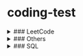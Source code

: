 # coding-test

<details>
  <summary>### LeetCode</summary>

  - `1.` Two Sum: https://leetcode.com/problems/two-sum/ (ref. https://youtu.be/FHphOv2mmIA)
    
  - `2.` Add Two Numbers: https://leetcode.com/problems/add-two-numbers/ (ref. https://leetcode.com/problems/add-two-numbers/solution/)
    
  - `32.` Longest Valid Parentheses (ref. https://leetcode.com/problems/longest-valid-parentheses/solution/)
    
  - `42.` Trapping Rain Water: https://leetcode.com/problems/trapping-rain-water/
    
  - `45.` Jump Game II: https://leetcode.com/problems/jump-game-ii/ (ref. https://leetcode.com/problems/jump-game-ii/discuss/1192401/  - Easy-Solutions-w-Explanation-or-Optimizations-from-Brute-Force-to-DP-to-Greedy-BFS)
    
  - `63.` Unique Paths II: https://leetcode.com/problems/unique-paths-ii/ (ref. https://leetcode.com/problems/unique-paths-ii/discuss/1780691/  - Python-3-Solution-or-Memoization)
    
  - `64.` Minimum Path Sum: https://leetcode.com/problems/minimum-path-sum/ (ref. https://leetcode.com/problems/minimum-path-sum/discuss/23532/  - Python-Solution-with-Detailed-Explanation)
    
  - `72.` Edit Distance: https://leetcode.com/problems/edit-distance/ (ref. https://leetcode.com/problems/edit-distance/discuss/1793569/  - dynamic-programing)
    
  - `73.` Set Matrix Zeroes: https://leetcode.com/problems/set-matrix-zeroes/
    
  - `75.` Sort Colors: https://leetcode.com/problems/sort-colors/
    
  - `76.` Minimum Window Substring: https://leetcode.com/problems/minimum-window-substring/ (ref. https://leetcode.com/problems/  - minimum-window-substring/discuss/226911/Python-two-pointer-sliding-window-with-explanation)
    
  - `78.` Subsets: https://leetcode.com/problems/subsets/
    
  - `79.` Word Search: https://leetcode.com/problems/word-search/
    
  - `84.` Largest Rectangle in Histogram: https://leetcode.com/problems/largest-rectangle-in-histogram/ (ref. https://leetcode.com/problems/  - largest-rectangle-in-histogram/discuss/28917/AC-Python-clean-solution-using-stack-76ms)
    
  - `85.` Maximal Rectangle: https://leetcode.com/problems/maximal-rectangle/ (ref. https://leetcode.com/problems/maximal-rectangle/discuss/1667277/  - python-histogram-method-601ms)
    
  - `88.` Merge Sorted Array: https://leetcode.com/problems/merge-sorted-array/
    
  - `91.` Decode Ways: https://leetcode.com/problems/decode-ways/ (ref. https://leetcode.com/problems/decode-ways/discuss/253018/  - Python%3A-Easy-to-understand-explanation-bottom-up-dynamic-programming)
    
  - `94.` Binary Tree Inorder Traversal: https://leetcode.com/problems/binary-tree-inorder-traversal/
    
  - `98.` Validate Binary Search Tree:  https://leetcode.com/problems/validate-binary-search-tree/
    
  - `100.` Same Tree: https://leetcode.com/problems/same-tree/ (ref. https://leetcode.com/problems/same-tree/solution/)
    
  - `101.` Symmetric Tree: https://leetcode.com/problems/symmetric-tree/
    
  - `102.` Binary Tree Level Order Traversal: https://leetcode.com/problems/binary-tree-level-order-traversal/
    
  - `103.` Binary Tree Zigzag Level Order Traversal: https://leetcode.com/problems/binary-tree-zigzag-level-order-traversal/ (ref. https://leetcode.  - com/problems/binary-tree-zigzag-level-order-traversal/discuss/1805488/DFS-python)
    
  - `104.` Maximum Depth of Binary Tree: https://leetcode.com/problems/maximum-depth-of-binary-tree/
    
  - `112.` Path Sum`: https://leetcode.com/problems/path-sum/ (ref. https://leetcode.com/problems/path-sum/discuss/1801999/  - Python3-iterative-solution-with-BFS)
    
  - `118.` Pascal's Triangle: https://leetcode.com/problems/pascals-triangle/
    
  - `121.` Best Time to Buy and Sell Stock: https://leetcode.com/problems/best-time-to-buy-and-sell-stock/
    
  - `122.` Best Time to Buy and Sell Stock II: https://leetcode.com/problems/best-time-to-buy-and-sell-stock-ii/
    
  - `125.` Valid Palindrome: https://leetcode.com/problems/valid-palindrome/
    
  - `128.` Longest Consecutive Sequence: https://leetcode.com/problems/longest-consecutive-sequence/ (ref. https://leetcode.com/problems/  - longest-consecutive-sequence/solution/)
    
  - `130.` Surrounded Regions: https://leetcode.com/problems/surrounded-regions/ (ref. https://leetcode.com/problems/surrounded-regions/discuss/  - 691675/C%2B%2B-Beginner-Friendly-or-Boundary-DFS-or-inPlace)
    
  - `134.` Gas Station: https://leetcode.com/problems/gas-station/ (ref. https://leetcode.com/problems/gas-station/discuss/860347/  - Python-simple-and-very-short-explained-solution-O(n)-O(1)-faster-than-98)
    
  - `136.` Single Number: https://leetcode.com/problems/single-number/ (ref. https://leetcode.com/problems/single-number/discuss/558767/Python-Space-O  - (1)-XOR%2BReduce-Very-Simple-One-Liner-(With-Explanation))
    
  - `139.` Word Break: https://leetcode.com/problems/word-break/ (ref. https://leetcode.com/problems/word-break/discuss/1455100/Python-2-solutions-  - (Optimized-with-Trie)-Clean-and-Concise)
    
  - `140.` Word Break II: https://leetcode.com/problems/word-break-ii/
    
  - `169.` Majority Element: https://leetcode.com/problems/majority-element/ (ref. https://en.wikipedia.org/wiki/  - Boyer%E2%80%93Moore_majority_vote_algorithm)
    
  - `172.` Factorial Trailing Zeroes: https://leetcode.com/problems/factorial-trailing-zeroes/
    
  - `198.` House Robber: https://leetcode.com/problems/house-robber/
    
  - `200.` Number of Islands: https://leetcode.com/problems/number-of-islands/
    
  - `217.` Contains Duplicate: https://leetcode.com/problems/contains-duplicate/
    
  - `279.` Perfect Squares: https://leetcode.com/problems/perfect-squares/ (ref. https://leetcode.com/problems/perfect-squares/discuss/1513258/  - VERY-EASY-TO-UNDERSTAND-WITH-PICTURE-PYTHON-RECURSION-%2B-MEMOIZATION)
    
  - `695.` Max Area of Island: https://leetcode.com/problems/max-area-of-island/
    
  - `1277.` Count Square Submatrices with All Ones: https://leetcode.com/problems/count-square-submatrices-with-all-ones/ (ref. https://leetcode.com/problems/count-square-submatrices-with-all-ones/discuss/643429/Python-DP-Solution-%2B-Thinking-Process-Diagrams-(O(mn)-runtime-O(1)-space))
</details>


<details>
  <summary>### Others</summary>

  - Skynet Revolution - Episode 1: https://www.codingame.com/ide/puzzle/skynet-revolution-episode-1 (ref. https://pastebin.com/byAjXYJa)

  - The Gift: https://www.codingame.com/ide/puzzle/the-gift

  - TapeEquilibrium: https://app.codility.com/programmers/lessons/3-time_complexity/tape_equilibrium/

  - PermMissingElem: https://app.codility.com/programmers/lessons/3-time_complexity/perm_missing_elem/

  - FrogJmp: https://app.codility.com/programmers/lessons/3-time_complexity/frog_jmp/

  - 디스크 컨트롤러: https://programmers.co.kr/learn/courses/30/lessons/42627 (ref. https://jainn.tistory.com/127)

  - Rod cutting: Introduction to Algorithms

  - An activity-selection problem: Introduction to Algorithms

  - 0-1 knapsack: Introduction to Algorithms

  - 2022 KAKAO BLIND RECRUITMENT 양궁대회: https://programmers.co.kr/learn/courses/30/lessons/92342 (ref. https://velog.io/@sewonkim/2022-KAKAO-BLIND-RECRUITMENT-%EC%96%91%EA%B6%81%EB%8C%80%ED%9A%8C-%EB%AC%B8%EC%A0%9C%ED%92%80%EC%9D%B4)

  - 짝지어 제거하기: https://programmers.co.kr/learn/courses/30/lessons/12973

  - 오픈채팅방: https://programmers.co.kr/learn/courses/30/lessons/42888

  - 완전범죄: https://school.programmers.co.kr/learn/courses/30/lessons/389480?language=python3

  - 문자열 압축: https://programmers.co.kr/learn/courses/30/lessons/60057

  - 빛의 경로 사이클: https://programmers.co.kr/learn/courses/30/lessons/86052 (ref. https://bladejun.tistory.com/165)

  - 서버 증설 횟수: https://school.programmers.co.kr/learn/courses/30/lessons/389479

  - 카카오프렌즈 컬러링북: https://programmers.co.kr/learn/courses/30/lessons/1829

  - 멀쩡한 사각형: https://programmers.co.kr/learn/courses/30/lessons/62048 (ref. https://hidelookit.tistory.com/251)

  - 124 나라의 숫자: https://programmers.co.kr/learn/courses/30/lessons/12899# (ref. https://velog.io/@dramatic/Algorithm-124-%EB%82%98%EB%9D%BC%EC%9D%98-%EC%88%AB%EC%9E%90)

  - 택배 상자 꺼내기: https://school.programmers.co.kr/learn/courses/30/lessons/389478
</details>


<details>
  <summary>### SQL</summary>
  
  ### LeetCode
  - `262.` Trips and Users: https://leetcode.com/problems/trips-and-users/
  
  - `626.` Exchange Seats: https://leetcode.com/problems/exchange-seats/ (ref. https://dev.mysql.com/doc/refman/8.0/en/window-function-descriptions.html#function_row-number)
  
  ### HackerRank
  - Binary Tree Nodes: https://www.hackerrank.com/challenges/binary-search-tree-1/submissions/code/250869014
</details>
